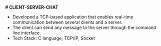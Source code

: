 **# CLIENT-SERVER-CHAT**

- Developed a TCP-based application that enables real-time communication between several clients and a server.
- The client can send any message to the server through the command line interface.
- Tech Stack: C language, TCP/IP, Socket
